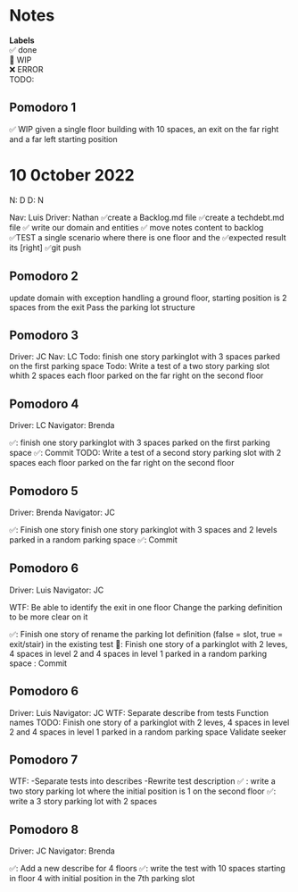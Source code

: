 # Notes

**Labels**  
✅ done  
🚧 WIP  
❌ ERROR  
TODO:

## Pomodoro 1

✅ WIP given a single floor building with 10 spaces, an exit on the far right and a far left starting position

# 10 0ctober 2022

N: D
D: N

Nav: Luis
Driver: Nathan
✅create a Backlog.md file
✅create a techdebt.md file
✅ write our domain and entities
✅ move notes content to backlog
✅TEST a single scenario where there is one floor and the ✅expected result its [right]
✅git push

## Pomodoro 2

update domain with exception handling
a ground floor, starting position is 2 spaces from the exit
Pass the parking lot structure

## Pomodoro 3

Driver: JC
Nav: LC
Todo: finish one story parkinglot with 3 spaces parked on the first parking space
Todo: Write a test of a two story parking slot whith 2 spaces each floor parked on the far right on the second floor

## Pomodoro 4

Driver: LC
Navigator: Brenda

✅: finish one story parkinglot with 3 spaces parked on the first parking space
✅: Commit
TODO: Write a test of a second story parking slot with 2 spaces each floor parked on the far right on the second floor

## Pomodoro 5
Driver: Brenda
Navigator: JC

✅: Finish one story finish one story parkinglot with 3 spaces and 2 levels parked in a random parking space
✅: Commit


## Pomodoro 6
Driver: Luis
Navigator: JC

WTF:
    Be able to identify the exit in one floor
    Change the parking definition to be more clear on it

✅: Finish one story of rename the parking lot definition (false = slot, true = exit/stair) in the existing test
🚧: Finish one story of a parkinglot with 2 leves, 4 spaces in level 2 and 4 spaces in level 1  parked in a random parking space
: Commit 

## Pomodoro 6
Driver: Luis
Navigator: JC
WTF:
 Separate describe from tests
 Function names
 TODO:  Finish one story of a parkinglot with 2 leves, 4 spaces in level 2 and 4 spaces in level 1  parked in a random parking space
 Validate seeker
## Pomodoro 7
WTF: 
    -Separate tests into describes
    -Rewrite test description
 ✅ : write a two story parking lot where the initial position is 1 on the second floor
 ✅: write a 3 story parking lot with 2 spaces

 ## Pomodoro 8
 Driver: JC
 Navigator: Brenda

✅: Add a new describe for 4 floors
✅: write the test with 10 spaces starting in floor 4 with initial position in the 7th parking slot